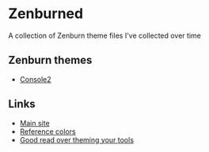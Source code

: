 # Zenburned

A collection of Zenburn theme files I've collected over time

## Zenburn themes
- [Console2](https://github.com/joonro/ConsoleZ-Color-Themes/blob/master/zenburn.xml)

## Links
- [Main site](http://slinky.imukuppi.org/zenburnpage/)
- [Reference colors](http://emacsredux.com/blog/2013/08/21/color-themes-redux/)
- [Good read over theming your tools](http://wynnnetherland.com/journal/a-stylesheet-author-s-guide-to-terminal-colors)
